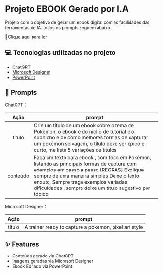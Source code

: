 # Projeto EBOOK Gerado por I.A

Projeto com o objetivo de gerar um ebook digital com as facilidades das ferramentas de IA. todos os prompts
seguem abaixo.

<a href="https://github.com/YujiSeto/E-Book-with-IA/tree/main/ebook.pdf" title="View PDF now"> 📕Clique aqui para ler</a>

## 💻 Tecnologias utilizadas no projeto

- [ChatGPT](https://chat.openai.com/) 
- [Microsoft Designer](https://designer.microsoft.com)
- [PowerPoint](https://www.microsoft.com/en/microsoft-365/powerpoint)

## 🧠 Prompts


ChatGPT：

|   Ação   | prompt                                                                                                                                                                                                                                                                         |
| :------: | ------------------------------------------------------------------------------------------------------------------------------------------------------------------------------------------------------------------------------------------------------------------------------ |
|  título  | Crie um título de um ebook sobre o tema de Pokemon, o ebook é do nicho de tutorial e o subnicho é de como melhores formas de capturar um pokémon selvagem, o título deve ser épico e curto, me liste 5 variações de títulos                                                      |
| conteúdo | Faça um texto para ebook , com foco em Pokémon, listando as principais formas de captura com exemplos em passo a passo {REGRAS} Explique sempre de uma maneira simples Deixe o texto enxuto, Sempre traga exemplos variadas dificuldades , sempre deixe um título sugestivo por tópico |


Microsoft Designer：

|  Ação  | prompt                                                                                 |
| :----: | -------------------------------------------------------------------------------------- |
| título | A trainer ready to capture a pokemon, pixel art style                                  |

## ✨ Features

- Conteúdo gerado via ChatGPT
- Imagens geradas via Microsoft Designer
- Ebook Editado via PowerPoint
